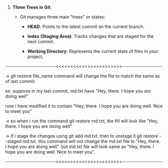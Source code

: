 
1. **Three Trees in Git**:
    
    - Git manages three main "trees" or states:
        
        - **HEAD**: Points to the latest commit on the current branch.
            
        - **Index (Staging Area)**: Tracks changes that are staged for the next commit.
            
        - **Working Directory**: Represents the current state of files in your project.



-------------------------<<<<<<<<<<<>>>>>>>>>>>>--------------------



-> git restore file_name command will change the file to match the same as of last commit.

ex: suppose in my last commit, md.txt have "Hey, there. I hope you are doing well"

now i have modified it to contain "Hey, there. I hope you are doing well. Nice to meet you"

-> so when i run the command git restore md.txt, the fill will look like "Hey, there. I hope you are doing well"

-> if i stage the changes using git add md.txt. then to unstage it git restore --staged md.txt. this command will not change the md.txt file to "Hey, there. I hope you are doing well". but md.txt file will look same as "Hey, there. I hope you are doing well. Nice to meet you". 


-------------------------<<<<<<<<<<<>>>>>>>>>>>>--------------------

